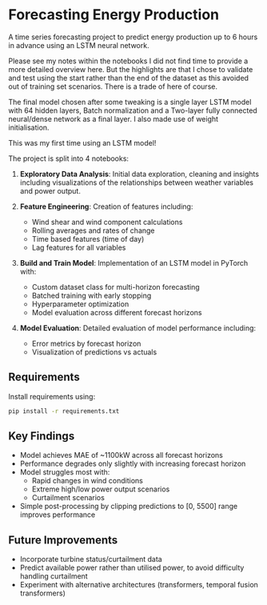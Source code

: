 # Forecasting Energy Production

A time series forecasting project to predict energy production up to 6 hours in advance using an LSTM neural network.

Please see my notes within the notebooks I did not find time to provide a more detailed overview here. But the highlights are that I chose to validate and test using the start rather than the end of the dataset as this avoided out of training set scenarios. There is a trade of here of course. 

The final model chosen after some tweaking is a single layer LSTM model with 64 hidden layers, Batch normalization and a Two-layer fully connected neural/dense network as a final layer. I also made use of weight initialisation.

This was my first time using an LSTM model!

The project is split into 4 notebooks:

1. **Exploratory Data Analysis**: Initial data exploration, cleaning and insights including visualizations of the relationships between weather variables and power output.

2. **Feature Engineering**: Creation of features including:
   - Wind shear and wind component calculations
   - Rolling averages and rates of change
   - Time based features (time of day)
   - Lag features for all variables

3. **Build and Train Model**: Implementation of an LSTM model in PyTorch with:
   - Custom dataset class for multi-horizon forecasting
   - Batched training with early stopping
   - Hyperparameter optimization
   - Model evaluation across different forecast horizons

4. **Model Evaluation**: Detailed evaluation of model performance including:
   - Error metrics by forecast horizon
   - Visualization of predictions vs actuals

## Requirements

Install requirements using:

```bash
pip install -r requirements.txt
```

## Key Findings

- Model achieves MAE of ~1100kW across all forecast horizons
- Performance degrades only slightly with increasing forecast horizon
- Model struggles most with:
  - Rapid changes in wind conditions
  - Extreme high/low power output scenarios
  - Curtailment scenarios
- Simple post-processing by clipping predictions to [0, 5500] range improves performance

## Future Improvements

- Incorporate turbine status/curtailment data
- Predict available power rather than utilised power, to avoid difficulty handling curtailment
- Experiment with alternative architectures (transformers, temporal fusion transformers)
